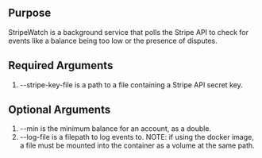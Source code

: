 ## Purpose
StripeWatch is a background service that polls the Stripe API to check for events like a balance being too low or the presence of disputes.

## Required Arguments
1. --stripe-key-file is a path to a file containing a Stripe API secret key.
## Optional Arguments
1. --min is the minimum balance for an account, as a double.
2. --log-file is a filepath to log events to. NOTE: if using the docker image, a file must be mounted into the container as a volume at the same path.